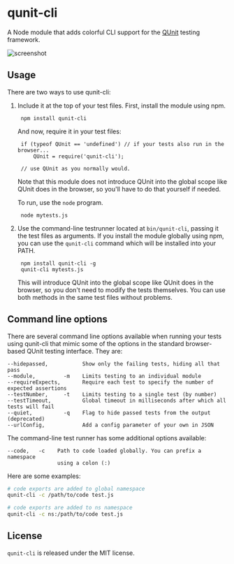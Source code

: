 qunit-cli
=========

A Node module that adds colorful CLI support for the [QUnit](http://qunitjs.com)
testing framework.

![screenshot](screenshot.png)

## Usage

There are two ways to use qunit-cli:

1. Include it at the top of your test files. First, install the module using npm.

        npm install qunit-cli

    And now, require it in your test files:

        if (typeof QUnit == 'undefined') // if your tests also run in the browser...
            QUnit = require('qunit-cli');
        
        // use QUnit as you normally would.

    Note that this module does not introduce QUnit into the global scope like QUnit
    does in the browser, so you'll have to do that yourself if needed.

    To run, use the `node` program.

        node mytests.js

2. Use the command-line testrunner located at `bin/qunit-cli`, passing it the test files as arguments.
    If you install the module globally using npm, you can use the `qunit-cli` command which will be 
    installed into your PATH.

        npm install qunit-cli -g
        qunit-cli mytests.js

    This will introduce QUnit into the global scope like QUnit does in the browser,
    so you don't need to modify the tests themselves. You can use both methods in
    the same test files without problems.

## Command line options

There are several command line options available when running your tests using
qunit-cli that mimic some of the options in the standard browser-based QUnit
testing interface.  They are:

    --hidepassed,           Show only the failing tests, hiding all that pass
    --module,         -m    Limits testing to an individual module
    --requireExpects,       Require each test to specify the number of expected assertions
    --testNumber,     -t    Limits testing to a single test (by number)
    --testTimeout,          Global timeout in milliseconds after which all tests will fail
    --quiet,          -q    Flag to hide passed tests from the output (deprecated)
    --urlConfig,            Add a config parameter of your own in JSON

The command-line test runner has some additional options available:

    --code,   -c    Path to code loaded globally. You can prefix a namespace
                    using a colon (:)

Here are some examples:

```bash
# code exports are added to global namespace
qunit-cli -c /path/to/code test.js

# code exports are added to ns namespace
qunit-cli -c ns:/path/to/code test.js
```

## License

`qunit-cli` is released under the MIT license.
